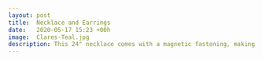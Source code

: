 ```yaml
---
layout: post
title:  Necklace and Earrings
date:   2020-05-17 15:23 +00h
image:  Clares-Teal.jpg
description: This 24" necklace comes with a magnetic fastening, making it quick and easy to put on and take off.
---
```

